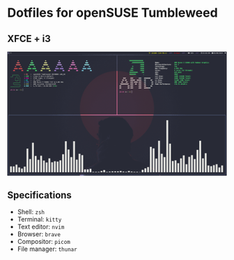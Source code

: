 # Dotfiles for openSUSE Tumbleweed

## XFCE + i3
![Screenshot](./Screenshot/i3.png)

<!--## XFCE + herbstluftwm
![Screenshot](./Screenshots/herbstluftwm.png)

## XFCE + bspwm
![Screenshot](./Screenshots/bspwm.png)-->

## Specifications

- Shell: `zsh`
- Terminal: `kitty`
- Text editor: `nvim`
- Browser: `brave`
- Compositor: `picom`
- File manager: `thunar`
